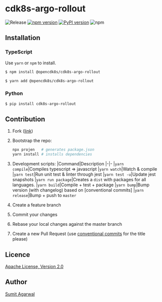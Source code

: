 # cdk8s-argo-rollout

![Release](https://github.com/opencdk8s/cdk8s-argo-rollout/workflows/Release/badge.svg?branch=master)
[![npm version](https://badge.fury.io/js/%40opencdk8s%2Fcdk8s-argo-rollout.svg)](https://badge.fury.io/js/%40opencdk8s%2Fcdk8s-argo-rollout)
[![PyPI version](https://badge.fury.io/py/cdk8s-argo-rollout.svg)](https://badge.fury.io/py/cdk8s-argo-rollout)
![npm](https://img.shields.io/npm/dt/@opencdk8s/cdk8s-argo-rollout?label=npm&color=green)

## Installation

### TypeScript

Use `yarn` or `npm` to install.

```sh
$ npm install @opencdk8s/cdk8s-argo-rollout
```

```sh
$ yarn add @opencdk8s/cdk8s-argo-rollout
```

### Python

```sh
$ pip install cdk8s-argo-rollout
```
## Contribution

1. Fork ([link](https://github.com/opencdk8s/cdk8s-argo-rollout/fork))
2. Bootstrap the repo:

    ```bash
    npx projen   # generates package.json
    yarn install # installs dependencies
    ```
3. Development scripts:
   |Command|Description
   |-|-
   |`yarn compile`|Compiles typescript => javascript
   |`yarn watch`|Watch & compile
   |`yarn test`|Run unit test & linter through jest
   |`yarn test -u`|Update jest snapshots
   |`yarn run package`|Creates a `dist` with packages for all languages.
   |`yarn build`|Compile + test + package
   |`yarn bump`|Bump version (with changelog) based on [conventional commits]
   |`yarn release`|Bump + push to `master`
4. Create a feature branch
5. Commit your changes
6. Rebase your local changes against the master branch
7. Create a new Pull Request (use [conventional commits](https://www.conventionalcommits.org/en/v1.0.0/) for the title please)

## Licence

[Apache License, Version 2.0](./LICENSE)

## Author

[Sumit Agarwal](https://github.com/agarwal-sumit)

